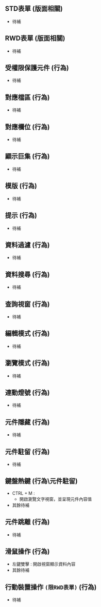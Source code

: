 ## <div id="layout-std">STD表單 <path>(版面相關)</path></div>
* 待補		

## <div id="layout-rwd">RWD表單 <path>(版面相關)</path></div>
* 待補	

## <div id="behavior-protect">受權限保護元件 <path>(行為)</path></div>
* 待補	

## <div id="behavior-alias">對應檔區 <path>(行為)</path></div>
* 待補	

## <div id="behavior-field">對應欄位 <path>(行為)</path></div>
* 待補	

## <div id="behavior-show">顯示巨集 <path>(行為)</path></div>
* 待補	

## <div id="behavior-format">模版 <path>(行為)</path></div>    
* 待補	

## <div id="behavior-hint">提示 <path>(行為)</path></div>    
* 待補	

## <div id="behavior-filter">資料過濾 <path>(行為)</path></div>    
* 待補	

## <div id="behavior-find">資料搜尋 <path>(行為)</path></div>    
* 待補	

## <div id="behavior-query">查詢視窗 <path>(行為)</path></div>
* 待補	

## <div id="edit">編輯模式 <path>(行為)</path></div>
* 待補

## <div id="browse">瀏覽模式 <path>(行為)</path></div>
* 待補

## <div id="light">連動燈號 <path>(行為)</path></div>
* 待補

## <div id="hide">元件隱藏 <path>(行為)</path></div>
* 待補

## <div id="focus">元件駐留 <path>(行為)</path></div>
* 待補

## <div id="hotkey">鍵盤熱鍵 <path>(行為\元件駐留)</path></div>
* CTRL + M : 
    * 開啟瀏覽文字視窗，並呈現元件內容值
* 其餘待補
    
## <div id="blur">元件跳離 <path>(行為)</path></div>
* 待補

## <div id="mouse">滑鼠操作 <path>(行為)</path></div>
* 左鍵雙擊 : 開啟視窗顯示資料內容
* 其餘待補

## <div id="mobile">行動裝置操作 `(限RWD表單)` <path>(行為)</path></div>
* 待補